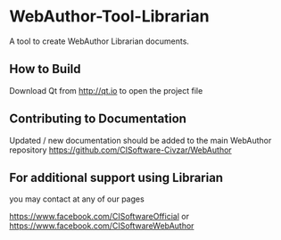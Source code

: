 # WebAuthor-Tool-Librarian
A tool to create WebAuthor Librarian documents.

## How to Build
Download Qt from http://qt.io to open the project file

## Contributing to Documentation
Updated / new documentation should be added to the main WebAuthor repository
https://github.com/CISoftware-Civzar/WebAuthor

## For additional support using Librarian
you may contact at any of our pages

https://www.facebook.com/CISoftwareOfficial
or
https://www.facebook.com/CISoftwareWebAuthor
